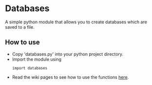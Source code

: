 # Databases
A simple python module that allows you to create databases which are saved to a file.

## How to use
* Copy 'databases.py' into your python project directory.
* Import the module using 
  ```python3
  import databases
  ````
* Read the wiki pages to see how to use the functions [here](https://github.com/bailwillharr/databases/wiki).
